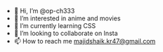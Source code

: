 - 👋 Hi, I’m @op-ch333
- 👀 I’m interested in anime and movies
- 🌱 I’m currently learning CSS
- 💞️ I’m looking to collaborate on Insta
- 📫 How to reach me majidshaik.kr47@gmail.com

<!---
op-ch333/op-ch333 is a ✨ special ✨ repository because its `README.md` (this file) appears on your GitHub profile.
You can click the Preview link to take a look at your changes.
--->
